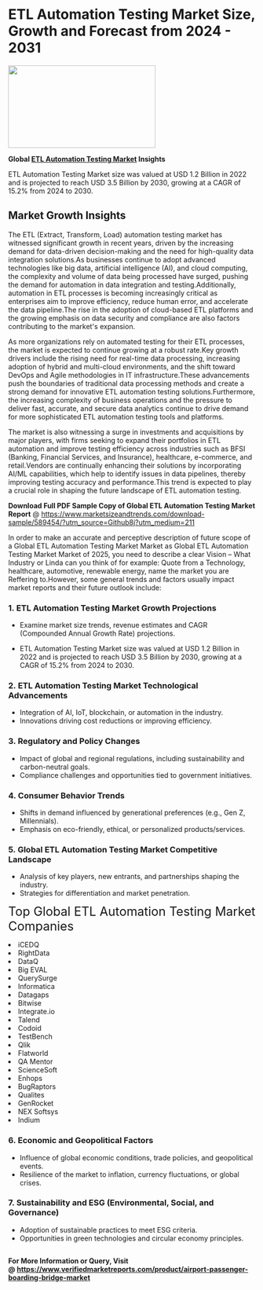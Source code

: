 <H1>ETL Automation Testing Market Size, Growth and Forecast from 2024 - 2031</H1><img class="aligncenter size-medium wp-image-584254" src="https://thirdeyenews.in/wp-content/uploads/2024/09/Global-Market-Research-300x168.jpeg" alt="" width="300" height="168" /><p><strong>Global&nbsp;<a href="https://www.marketsizeandtrends.com/download-sample/589454/?utm_source=Github8j?utm_medium=211">ETL Automation Testing Market</a> Insights</strong></p><p>ETL Automation Testing Market size was valued at USD 1.2 Billion in 2022 and is projected to reach USD 3.5 Billion by 2030, growing at a CAGR of 15.2% from 2024 to 2030.</p><p><h2>Market Growth Insights</h2> <p>The ETL (Extract, Transform, Load) automation testing market has witnessed significant growth in recent years, driven by the increasing demand for data-driven decision-making and the need for high-quality data integration solutions.As businesses continue to adopt advanced technologies like big data, artificial intelligence (AI), and cloud computing, the complexity and volume of data being processed have surged, pushing the demand for automation in data integration and testing.Additionally, automation in ETL processes is becoming increasingly critical as enterprises aim to improve efficiency, reduce human error, and accelerate the data pipeline.The rise in the adoption of cloud-based ETL platforms and the growing emphasis on data security and compliance are also factors contributing to the market's expansion.</p> <p>As more organizations rely on automated testing for their ETL processes, the market is expected to continue growing at a robust rate.Key growth drivers include the rising need for real-time data processing, increasing adoption of hybrid and multi-cloud environments, and the shift toward DevOps and Agile methodologies in IT infrastructure.These advancements push the boundaries of traditional data processing methods and create a strong demand for innovative ETL automation testing solutions.Furthermore, the increasing complexity of business operations and the pressure to deliver fast, accurate, and secure data analytics continue to drive demand for more sophisticated ETL automation testing tools and platforms.</p> <p>The market is also witnessing a surge in investments and acquisitions by major players, with firms seeking to expand their portfolios in ETL automation and improve testing efficiency across industries such as BFSI (Banking, Financial Services, and Insurance), healthcare, e-commerce, and retail.Vendors are continually enhancing their solutions by incorporating AI/ML capabilities, which help to identify issues in data pipelines, thereby improving testing accuracy and performance.This trend is expected to play a crucial role in shaping the future landscape of ETL automation testing.</p> <p><span class=""><strong>Download Full PDF Sample Copy of Global ETL Automation Testing Market Report</strong> @ <a href="https://www.marketsizeandtrends.com/download-sample/589454/?utm_source=Github8j?utm_medium=211" target="_blank">https://www.marketsizeandtrends.com/download-sample/589454/?utm_source=Github8j?utm_medium=211</a></span></p><p>In order to make an accurate and perceptive description of future scope of a Global&nbsp;ETL Automation Testing Market Market as Global&nbsp;ETL Automation Testing Market Market of 2025, you need to describe a clear Vision &ndash; What Industry or Linda can you think of for example: Quote from a Technology, healthcare, automotive, renewable energy, name the market you are Reffering to.However, some general trends and factors usually impact market reports and their future outlook include:</p><h3>1.&nbsp;<strong>ETL Automation Testing Market Growth Projections</strong></h3><ul><li>Examine market size trends, revenue estimates and CAGR (Compounded Annual Growth Rate) projections.</li><li><p>ETL Automation Testing Market size was valued at USD 1.2 Billion in 2022 and is projected to reach USD 3.5 Billion by 2030, growing at a CAGR of 15.2% from 2024 to 2030.</p></li></ul><h3>2.&nbsp;<strong>ETL Automation Testing Market Technological Advancements</strong></h3><ul><li>Integration of AI, IoT, blockchain, or automation in the industry.</li><li>Innovations driving cost reductions or improving efficiency.</li></ul><h3>3.&nbsp;<strong>Regulatory and Policy Changes</strong></h3><ul><li>Impact of global and regional regulations, including sustainability and carbon-neutral goals.</li><li>Compliance challenges and opportunities tied to government initiatives.</li></ul><h3>4.&nbsp;<strong>Consumer Behavior Trends</strong></h3><ul><li>Shifts in demand influenced by generational preferences (e.g., Gen Z, Millennials).</li><li>Emphasis on eco-friendly, ethical, or personalized products/services.</li></ul><h3>5.&nbsp;<strong>Global ETL Automation Testing Market Competitive Landscape</strong></h3><ul><li>Analysis of key players, new entrants, and partnerships shaping the industry.</li><li>Strategies for differentiation and market penetration.</li></ul><p data-pm-slice="1 1 []"><span style="color: inherit; font-family: inherit; font-size: 25px;">Top Global ETL Automation Testing Market Companies</span></p><div class="" data-test-id=""><p><li>iCEDQ</li><li> RightData</li><li> DataQ</li><li> Big EVAL</li><li> QuerySurge</li><li> Informatica</li><li> Datagaps</li><li> Bitwise</li><li> Integrate.io</li><li> Talend</li><li> Codoid</li><li> TestBench</li><li> Qlik</li><li> Flatworld</li><li> QA Mentor</li><li> ScienceSoft</li><li> Enhops</li><li> BugRaptors</li><li> Qualites</li><li> GenRocket</li><li> NEX Softsys</li><li> Indium</li></p></div><h3>6.&nbsp;<strong>Economic and Geopolitical Factors</strong></h3><ul><li>Influence of global economic conditions, trade policies, and geopolitical events.</li><li>Resilience of the market to inflation, currency fluctuations, or global crises.</li></ul><h3>7.&nbsp;<strong>Sustainability and ESG (Environmental, Social, and Governance)</strong></h3><ul><li>Adoption of sustainable practices to meet ESG criteria.</li><li>Opportunities in green technologies and circular economy principles.</li></ul><h2><strong style="font-size: 14px;">For More Information or Query, Visit @&nbsp;</strong><a style="background-color: #ffffff; font-size: 14px;" href="https://www.marketsizeandtrends.com/report/etl-automation-testing-market/" target="_blank">https://www.verifiedmarketreports.com/product/airport-passenger-boarding-bridge-market</a></h2>